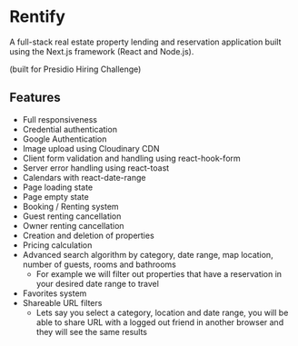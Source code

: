 # Rentify

A full-stack real estate property lending and reservation application built using the Next.js framework (React and Node.js).

(built for Presidio Hiring Challenge)

## Features

- Full responsiveness
- Credential authentication
- Google Authentication
- Image upload using Cloudinary CDN
- Client form validation and handling using react-hook-form
- Server error handling using react-toast
- Calendars with react-date-range
- Page loading state
- Page empty state
- Booking / Renting system
- Guest renting cancellation
- Owner renting cancellation
- Creation and deletion of properties
- Pricing calculation
- Advanced search algorithm by category, date range, map location, number of guests, rooms and bathrooms
  - For example we will filter out properties that have a reservation in your desired date range to travel
- Favorites system
- Shareable URL filters
  - Lets say you select a category, location and date range, you will be able to share URL with a logged out friend in another browser and they will see the same results
